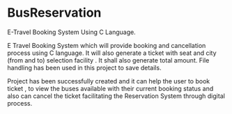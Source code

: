 # BusReservation
E-Travel Booking System Using C Language. 


E Travel Booking System which will provide  booking  and cancellation process using C language. It will also generate a ticket with seat and city (from and to) selection  facility . It shall also generate total amount. File handling has been used in this project to save details.

Project has been successfully created and it can help the user to book ticket , to view the buses available with their current booking status and also can cancel the ticket facilitating the Reservation System through digital process.
